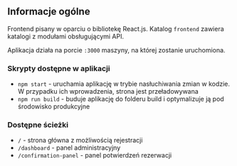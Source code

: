 ## Informacje ogólne

Frontend pisany w oparciu o bibliotekę React.js. Katalog `frontend` zawiera katalogi z modułami obsługującymi API.

Aplikacja działa na porcie `:3000` maszyny, na której zostanie uruchomiona.

### Skrypty dostępne w aplikacji

- `npm start` - uruchamia aplikację w trybie nasłuchiwania zmian w kodzie. W przypadku ich wprowadzenia, strona jest przeładowywana
- `npm run build` - buduje aplikację do folderu build i optymalizuje ją pod środowisko produkcyjne

### Dostępne ścieżki

- `/` - strona główna z możliwością rejestracji
- `/dashboard` - panel administracyjny
- `/confirmation-panel` - panel potwierdzeń rezerwacji
